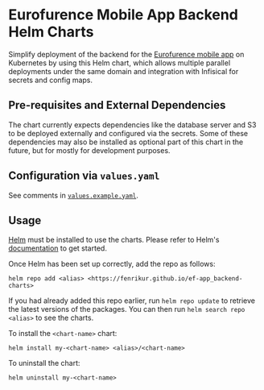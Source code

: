 # Eurofurence Mobile App Backend Helm Charts

Simplify deployment of the backend for the [Eurofurence mobile app](https://app.eurofurence.org) on Kubernetes by using this Helm chart, which allows multiple parallel deployments under the same domain and integration with Infisical for secrets and config maps.

## Pre-requisites and External Dependencies

The chart currently expects dependencies like the database server and S3 to be deployed externally and configured via the secrets.
Some of these dependencies may also be installed as optional part of this chart in the future, but for mostly for development purposes.

## Configuration via `values.yaml`

See comments in [`values.example.yaml`](./charts/mobile-app/values.example.yaml).

## Usage

[Helm](https://helm.sh) must be installed to use the charts.
Please refer to Helm's [documentation](https://helm.sh/docs) to get started.

Once Helm has been set up correctly, add the repo as follows:

  `helm repo add <alias> <https://fenrikur.github.io/ef-app_backend-charts>`

If you had already added this repo earlier, run `helm repo update` to retrieve the latest versions of the packages.
You can then run `helm search repo <alias>` to see the charts.

To install the `<chart-name>` chart:

  `helm install my-<chart-name> <alias>/<chart-name>`

To uninstall the chart:

  `helm uninstall my-<chart-name>`
